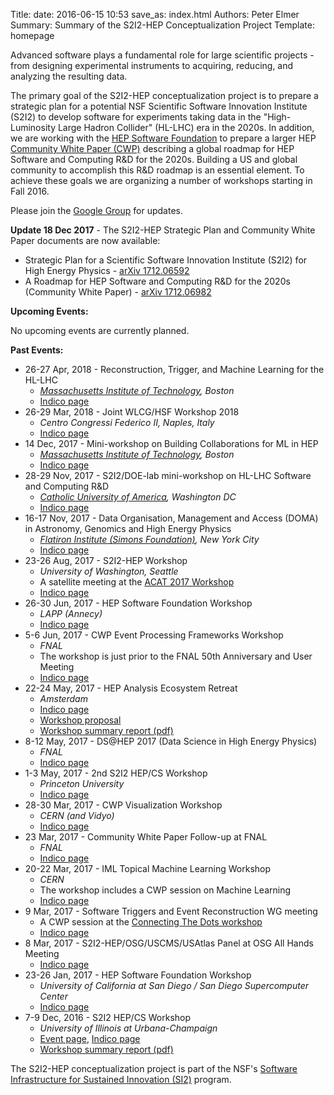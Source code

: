 Title: 
date: 2016-06-15 10:53
save_as: index.html
Authors: Peter Elmer
Summary: Summary of the S2I2-HEP Conceptualization Project
Template: homepage

Advanced software plays a fundamental role for large scientific
projects - from designing experimental instruments to acquiring,
reducing, and analyzing the resulting data. 
<!--- In such projects, success
requires large-scale collaboration; software is the glue that enables
teams of researchers to work together to exploit accelerators,
telescopes and other large scientific instruments. Building the
requisite software is technically challenging because computing
technologies (processors, storage, networks) are evolving rapidly
and data volumes are increasing rapidly. --->

The primary goal of the S2I2-HEP conceptualization project is to
prepare a strategic plan for a potential NSF Scientific Software
Innovation Institute (S2I2) to develop software for experiments
taking data in the "High-Luminosity Large Hadron Collider" (HL-LHC)
era in the 2020s. In addition, we are working with the [HEP Software
Foundation](http://hepsoftwarefoundation.org) to prepare
a larger HEP 
[Community White Paper (CWP)](http://hepsoftwarefoundation.org/cwp.html) 
describing a global roadmap for HEP Software and Computing R&D for the 2020s. 
Building a US and global community to accomplish this R&D roadmap is an
essential element. To achieve these goals we are organizing a number of workshops starting in Fall 2016.

Please join the [Google Group](https://groups.google.com/forum/#!forum/s2i2-hep) for updates.

**Update 18 Dec 2017** - The S2I2-HEP Strategic Plan and Community White Paper documents are now available:

  * Strategic Plan for a Scientific Software Innovation Institute (S2I2) for
   High Energy Physics - [arXiv 1712.06592](https://arxiv.org/abs/1712.06592)
  * A Roadmap for HEP Software and Computing R&D for the 2020s (Community White Paper) - [arXiv 1712.06982](https://arxiv.org/abs/1712.06982)

**Upcoming Events:**

  No upcoming events are currently planned.

**Past Events:**

  * 26-27 Apr, 2018 - Reconstruction, Trigger, and Machine Learning for the HL-LHC
    * *[Massachusetts Institute of Technology](http://web.mit.edu), Boston*
    * [Indico page](https://indico.cern.ch/event/714134/)
  * 26-29 Mar, 2018 - Joint WLCG/HSF Workshop 2018
    * *Centro Congressi Federico II, Naples, Italy*
    * [Indico page](https://indico.cern.ch/event/658060/)
  * 14 Dec, 2017 - Mini-workshop on Building Collaborations for ML in HEP
    * *[Massachusetts Institute of Technology](http://web.mit.edu), Boston*
    * [Indico page](https://indico.cern.ch/event/686137/)
  * 28-29 Nov, 2017 - S2I2/DOE-lab mini-workshop on HL-LHC Software and Computing R&D
    * *[Catholic University of America](https://www.catholic.edu/index.html), Washington DC*
    * [Indico page](https://indico.cern.ch/event/678121/)
  * 16-17 Nov, 2017 - Data Organisation, Management and Access (DOMA) in Astronomy, Genomics and High Energy Physics
    * *[Flatiron Institute (Simons Foundation)](https://www.simonsfoundation.org/flatiron/), New York City*   
    * [Indico page](https://indico.cern.ch/event/669506/)
  * 23-26 Aug, 2017 - S2I2-HEP Workshop 
    * *University of Washington, Seattle*   
    * A satellite meeting at the [ACAT 2017 Workshop](https://indico.cern.ch/event/567550/)
    * [Indico page](https://indico.cern.ch/event/640290/)
  * 26-30 Jun, 2017 - HEP Software Foundation Workshop
    * *LAPP (Annecy)*   
    * [Indico page](https://indico.cern.ch/event/613093/)
  * 5-6 Jun, 2017 - CWP Event Processing Frameworks Workshop  
    * *FNAL* 
    * The workshop is just prior to the FNAL 50th Anniversary and User Meeting
    * [Indico page](https://indico.fnal.gov/conferenceDisplay.py?confId=14186)
  * 22-24 May, 2017 - HEP Analysis Ecosystem Retreat
    * *Amsterdam* 
    * [Indico page](http://indico.cern.ch/event/613842/)
    * [Workshop proposal](https://docs.google.com/document/d/1aAGCj_y9in_I-c9yYJ-XX3Qurf0PXH4tFoYmvuCY5tk/edit#heading=h.9h0v0hyue6zf)
    * [Workshop summary report (pdf)](http://hepsoftwarefoundation.org/assets/AnalysisEcosystemReport20170804.pdf)
  * 8-12 May, 2017 - DS@HEP 2017 (Data Science in High Energy Physics)
    * *FNAL*
    * [Indico page](https://indico.fnal.gov/conferenceDisplay.py?confId=13497)
  * 1-3 May, 2017 - 2nd S2I2 HEP/CS Workshop
    * *Princeton University*
    * [Indico page](https://indico.cern.ch/event/622920/)
  * 28-30 Mar, 2017 - CWP Visualization Workshop
    * *CERN (and Vidyo)*
    * [Indico page](https://indico.cern.ch/event/617054/)
  * 23 Mar, 2017 - Community White Paper Follow-up at FNAL
    * *FNAL* 
    * [Indico page](https://indico.fnal.gov/conferenceDisplay.py?confId=14032)
  * 20-22 Mar, 2017 - IML Topical Machine Learning Workshop
    * *CERN* 
    * The workshop includes a CWP session on Machine Learning
    * [Indico page](https://indico.cern.ch/event/595059)
  * 9 Mar, 2017 - Software Triggers and Event Reconstruction WG meeting
    * A CWP session at the [Connecting The Dots workshop](https://ctdwit2017.lal.in2p3.fr)
    * [Indico page](https://indico.cern.ch/event/614111/)
  * 8 Mar, 2017 - S2I2-HEP/OSG/USCMS/USAtlas Panel at OSG All Hands Meeting
    * [Indico page](https://indico.fnal.gov/conferenceTimeTable.py?confId=12973#20170308)
  * 23-26 Jan, 2017 - HEP Software Foundation Workshop
    * *University of California at San Diego / San Diego Supercomputer Center*
    * [Indico page](http://indico.cern.ch/event/570249/)
  * 7-9 Dec, 2016 - S2I2 HEP/CS Workshop 
    * *University of Illinois at Urbana-Champaign*
    * [Event page](http://hep.physics.illinois.edu/hepg/S2I2-HEP-CS-WKSHP/home.html), [Indico page](https://indico.cern.ch/event/575443/)
    * [Workshop summary report (pdf)](http://s2i2-hep.org/downloads/s2i2-hep-cs-workshop-summary.pdf)


The S2I2-HEP conceptualization project is part of the NSF's [Software 
Infrastructure for Sustained Innovation
(SI2)](http://www.nsf.gov/funding/pgm_summ.jsp?pims_id=504817)
program. 

